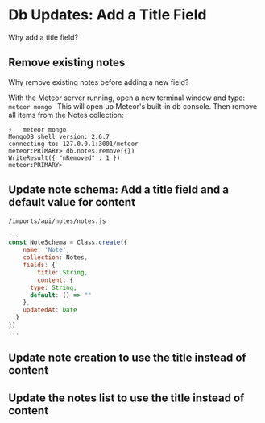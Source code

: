 # Db Updates: Add a Title Field

Why add a title field?

## Remove existing notes
Why remove existing notes before adding a new field?

With the Meteor server running, open a new terminal window and type:
  ```meteor mongo ```
  This will open up Meteor's built-in db console.
  Then remove all items from the Notes collection:
  
  ```
  ⚡   meteor mongo
MongoDB shell version: 2.6.7
connecting to: 127.0.0.1:3001/meteor
meteor:PRIMARY> db.notes.remove({})
WriteResult({ "nRemoved" : 1 })
meteor:PRIMARY> 
```


## Update note schema: Add a title field and a default value for content

``` /imports/api/notes/notes.js ```
```js
...
const NoteSchema = Class.create({
	name: 'Note',
	collection: Notes,
	fields: {
		title: String,
		content: {
      type: String,
      default: () => ""
    },
    updatedAt: Date 
  }
})
...
```


## Update note creation to use the title instead of content

## Update the notes list to use the title instead of content



## 


